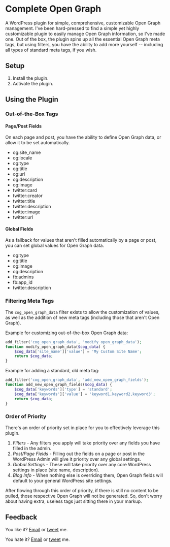 # Complete Open Graph
A WordPress plugin for simple, comprehensive, customizable Open Graph management. I've been hard-pressed to find a simple yet highly customizable plugin to easily manage Open Graph information, so I've made one. Out of the box, the plugin spins up all the essential Open Graph meta tags, but using filters, you have the ability to add more yourself -- including all types of standard meta tags, if you wish.

## Setup
1. Install the plugin.
2. Activate the plugin.

## Using the Plugin

### Out-of-the-Box Tags

#### Page/Post Fields
On each page and post, you have the ability to define Open Graph data, or allow it to be set automatically.

* og:site_name
* og:locale
* og:type
* og:title
* og:url
* og:description
* og:image
* twitter:card
* twitter:creator
* twitter:title
* twitter:description
* twitter:image
* twitter:url

#### Global Fields
As a fallback for values that aren't filled automatically by a page or post, you can set global values for Open Graph data.

* og:type
* og:title
* og:image
* og:description
* fb:admins
* fb:app_id
* twitter:description

### Filtering Meta Tags
The `cog_open_graph_data` filter exists to allow the customization of values, as well as the addition of new meta tags (including those that aren't Open Graph).

Example for customizing out-of-the-box Open Graph data:
```php
add_filter('cog_open_graph_data', 'modify_open_graph_data');
function modify_open_graph_data($cog_data) {
	$cog_data['site_name']['value'] = 'My Custom Site Name';
	return $cog_data;
}
```

Example for adding a standard, old meta tag:
```php
add_filter('cog_open_graph_data', 'add_new_open_graph_fields');
function add_new_open_graph_fields($cog_data) {
	$cog_data['keywords']['type'] = 'standard';
	$cog_data['keywords']['value'] = 'keyword1,keyword2,keyword3';
	return $cog_data;
}
```

### Order of Priority
There's an order of priority set in place for you to effectively leverage this plugin.

1. *Filters* - Any filters you apply will take priority over any fields you have filled in the admin.
2. *Post/Page Fields* - Filling out the fields on a page or post in the WordPress Admin will give it priority over any global settings.
3. *Global Settings* - These will take priority over any core WordPress settings in place (site name, description).
4. *Blog Info* - When nothing else is overriding them, Open Graph fields will default to your general WordPress site settings.

After flowing through this order of priority, if there is still no content to be pulled, those respective Open Graph will not be generated. So, don't worry about having extra, useless tags just sitting there in your markup.

## Feedback
You like it? [Email](mailto:alex@macarthur.me) or [tweet](http://www.twitter.com/amacarthur) me.

You hate it? [Email](mailto:alex@macarthur.me) or [tweet](http://www.twitter.com/amacarthur) me.
